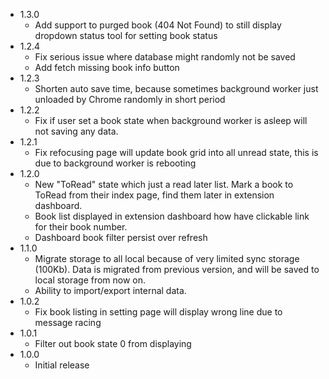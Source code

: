 - 1.3.0
  - Add support to purged book (404 Not Found) to still display dropdown status tool for setting book status
- 1.2.4
  - Fix serious issue where database might randomly not be saved
  - Add fetch missing book info button
- 1.2.3
  - Shorten auto save time, because sometimes background worker just unloaded by Chrome randomly in short period
- 1.2.2
  - Fix if user set a book state when background worker is asleep will not saving any data.
- 1.2.1
  - Fix refocusing page will update book grid into all unread state, this is due to background worker is rebooting
- 1.2.0
  - New "ToRead" state which just a read later list. Mark a book to ToRead from their index page, find them later in extension dashboard.
  - Book list displayed in extension dashboard how have clickable link for their book number.
  - Dashboard book filter persist over refresh
- 1.1.0
  - Migrate storage to all local because of very limited sync storage (100Kb). Data is migrated from previous version, and will be saved to local storage from now on.
  - Ability to import/export internal data.
- 1.0.2 
  - Fix book listing in setting page will display wrong line due to message racing
- 1.0.1
  - Filter out book state 0 from displaying
- 1.0.0
  - Initial release